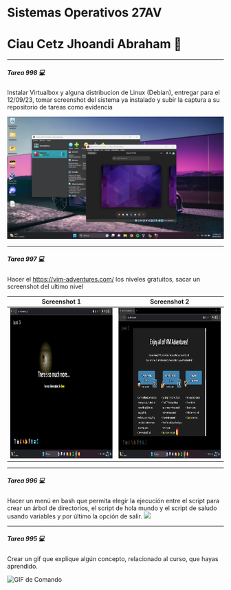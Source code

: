 # Sistemas Operativos 27AV
# Ciau Cetz Jhoandi Abraham 👋
_____
#####  Tarea 998 💻
Instalar Virtualbox y alguna distribucion de Linux (Debian), entregar para el 12/09/23, tomar screenshot del sistema ya instalado y subir la captura a su repositorio de tareas como evidencia

<a href="https://github.com/JhonKing4/TareasSistemasOperativos/blob/main/SS%20Debian.png" target="_blank"> <img src="/SS Debian.png"/></a>  
_____
#####  Tarea 997  💻
Hacer el https://vim-adventures.com/ los niveles gratuitos, sacar un screenshot del ultimo nivel

| Screenshot 1  | Screenshot 2  | 
|---|---|
| <a href="https://github.com/JhonKing4/TareasSistemasOperativos/blob/main/VIM.png" target="_blank"> <img src="/VIM.png" width="450" height="350"/></a> |  <a href="https://github.com/JhonKing4/TareasSistemasOperativos/blob/main/VIMAdventure.png" target="_blank"> <img src="/VIMAdventure.png" width="450" height="350"/></a> |  

_____
#####  Tarea 996  💻
Hacer un menú en bash que permita elegir la ejecución entre el script para crear un árbol de directorios, el script de hola mundo y el script de saludo usando variables y por último la opción de salir.
<a href="https://asciinema.org/a/608060" target="_blank"><img src="https://asciinema.org/a/608060.svg" /></a>
_____
#####  Tarea 995  💻
Crear un gif que explique algún concepto, relacionado al curso, que hayas aprendido.

![GIF de Comando](https://github.com/JhonKing4/TareasSistemasOperativos/blob/main/ComandoBasico.gif)
